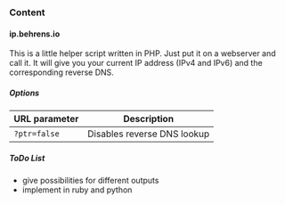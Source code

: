 ### Content
#### ip.behrens.io
This is a little helper script written in PHP. Just put it on a webserver and call it. It will give you your current IP address (IPv4 and IPv6) and the corresponding reverse DNS.

##### Options
URL parameter | Description
--- | ---
`?ptr=false` | Disables reverse DNS lookup

##### ToDo List
* give possibilities for different outputs
* implement in ruby and python
